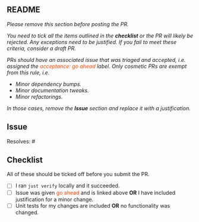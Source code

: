 ## README

_Please remove this section before posting the PR._

_You need to tick all the items outlined in the **checklist** or the PR will likely be rejected.
Any exceptions need to be justified. If you fail to meet these criteria, consider a draft PR._

_PRs should have an associated issue that was triaged and
accepted, i.e. assigned the <span style="color: #FF4400">acceptance: go ahead</span>
label. Only cosmetic PRs are exempt from this rule, i.e._

- _Minor dependency bumps._
- _Minor documentation tweaks._
- _Minor refactorings._

_In those cases, remove the **Issue** section and replace it with a justification._

## Issue

Resolves: #

## Checklist

All of these should be ticked off before you submit the PR.

- [ ] I ran `just verify` locally and it succeeded.
- [ ] Issue was given <span style="color: #FF4400">go ahead</span> and is linked above **OR** I have included justification for a minor change.
- [ ] Unit tests for my changes are included **OR** no functionality was changed.